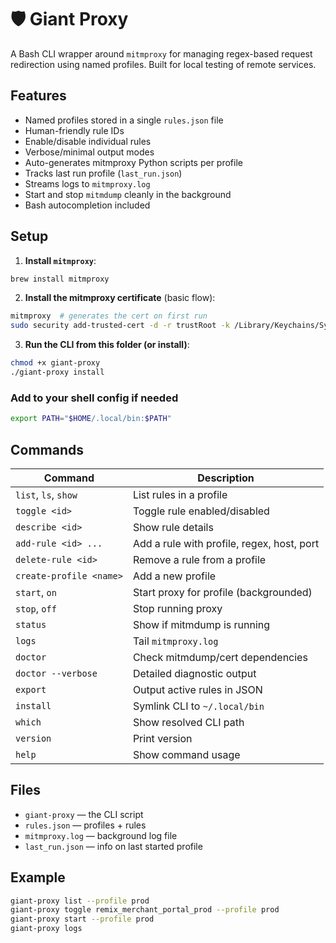 # 🛡️ Giant Proxy

A Bash CLI wrapper around `mitmproxy` for managing regex-based request redirection using named profiles. Built for local testing of remote services.

## Features

- Named profiles stored in a single `rules.json` file
- Human-friendly rule IDs
- Enable/disable individual rules
- Verbose/minimal output modes
- Auto-generates mitmproxy Python scripts per profile
- Tracks last run profile (`last_run.json`)
- Streams logs to `mitmproxy.log`
- Start and stop `mitmdump` cleanly in the background
- Bash autocompletion included

## Setup

1. **Install `mitmproxy`**:

```bash
brew install mitmproxy
```

2. **Install the mitmproxy certificate** (basic flow):

```bash
mitmproxy  # generates the cert on first run
sudo security add-trusted-cert -d -r trustRoot -k /Library/Keychains/System.keychain ~/.mitmproxy/mitmproxy-ca-cert.pem
```

3. **Run the CLI from this folder (or install)**:

```bash
chmod +x giant-proxy
./giant-proxy install
```

### Add to your shell config if needed

```bash
export PATH="$HOME/.local/bin:$PATH"
```

## Commands

| Command                 | Description                                |
| ----------------------- | ------------------------------------------ |
| `list`, `ls`, `show`    | List rules in a profile                    |
| `toggle <id>`           | Toggle rule enabled/disabled               |
| `describe <id>`         | Show rule details                          |
| `add-rule <id> ...`     | Add a rule with profile, regex, host, port |
| `delete-rule <id>`      | Remove a rule from a profile               |
| `create-profile <name>` | Add a new profile                          |
| `start`, `on`           | Start proxy for profile (backgrounded)     |
| `stop`, `off`           | Stop running proxy                         |
| `status`                | Show if mitmdump is running                |
| `logs`                  | Tail `mitmproxy.log`                       |
| `doctor`                | Check mitmdump/cert dependencies           |
| `doctor --verbose`      | Detailed diagnostic output                 |
| `export`                | Output active rules in JSON                |
| `install`               | Symlink CLI to `~/.local/bin`              |
| `which`                 | Show resolved CLI path                     |
| `version`               | Print version                              |
| `help`                  | Show command usage                         |

## Files

- `giant-proxy` — the CLI script
- `rules.json` — profiles + rules
- `mitmproxy.log` — background log file
- `last_run.json` — info on last started profile

## Example

```bash
giant-proxy list --profile prod
giant-proxy toggle remix_merchant_portal_prod --profile prod
giant-proxy start --profile prod
giant-proxy logs
```
